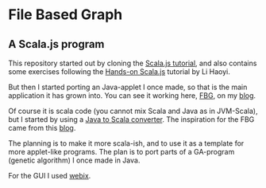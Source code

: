# File Based Graph
## A Scala.js program

This repository started out by cloning the [Scala.js tutorial](http://www.scala-js.org/doc/tutorial.html), and also contains some exercises following the [Hands-on Scala.js](http://www.lihaoyi.com/hands-on-scala-js/) tutorial by Li Haoyi.

But then I started porting an Java-applet I once made, so that is the main application it has grown into. You can see it working here, [FBG](http://hansdejong.github.io/statics/fbg/fbg.html), on my [blog](http://hansdejong.github.io/).

Of course it is scala code (you cannot mix Scala and Java as in JVM-Scala), but I  started by using a [Java to Scala converter](http://javatoscala.com/).
The inspiration for the FBG came from this [blog](http://blog.ivank.net/force-based-graph-drawing-in-as3.html).

The planning is to make it more scala-ish, and to use it as a template for more applet-like programs. The plan is to port parts of a GA-program (genetic algorithm) I once made in Java.



For the GUI I used [webix](https://webix.com/tutorials/).
